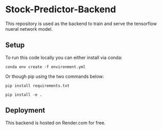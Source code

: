 # Stock-Predictor-Backend

This repository is used as the backend to train and serve the tensorflow nueral network model.

## Setup

To run this code locally you can either install via conda:

`conda env create -f environment.yml`

Or though pip using the two commands below:

`pip install requirements.txt`

`pip install -e .`

## Deployment

This backend is hosted on Render.com for free.
